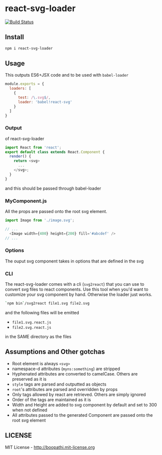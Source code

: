 # react-svg-loader

[![Build Status](https://travis-ci.org/boopathi/react-svg-loader.svg)](https://travis-ci.org/boopathi/react-svg-loader)

## Install

```sh
npm i react-svg-loader
```

## Usage

This outputs ES6+JSX code and to be used with `babel-loader`

```js
module.exports = {
  loaders: [
    {
      test: /\.svg$/,
      loader: 'babel!react-svg'
    }
  ]
}
```

### Output

of react-svg-loader

```js
import React from 'react';
export default class extends React.Component {
  render() {
    return <svg>
      ...
    </svg>;
  }
}
```

and this should be passed through babel-loader

### MyComponent.js

All the props are passed onto the root svg element.

```js
import Image from './image.svg';

// ...
  <Image width={400} height={200} fill='#abcdef' />
// ...
```

### Options

The ouput svg component takes in options that are defined in the svg

### CLI

The react-svg-loader comes with a cli (`svg2react`) that you can use to convert svg files to react components. Use this tool when you'd want to customize your svg component by hand. Otherwise the loader just works.

```sh
`npm bin`/svg2react file1.svg file2.svg
```

and the following files will be emitted

+ `file1.svg.react.js`
+ `file2.svg.react.js`

in the SAME directory as the files

## Assumptions and Other gotchas

+ Root element is always `<svg>`
+ namespace-d attributes (`myns:something`) are stripped
+ Hyphenated attributes are converted to camelCase. Others are preserved as it is
+ `style` tags are parsed and outputted as objects
+ `root`'s attributes are parsed and overridden by props
+ Only tags allowed by react are retrieved. Others are simply ignored
+ Order of the tags are maintained as it is
+ Width and Height are added to svg component by default and set to 300 when not defined
+ All attributes passed to the generated Component are passed onto the root svg element

## LICENSE

MIT License - http://boopathi.mit-license.org

